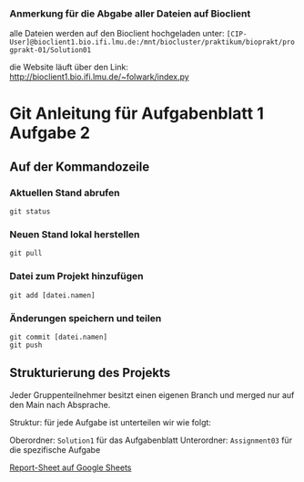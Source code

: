 ### Anmerkung für die Abgabe aller Dateien auf Bioclient 

alle Dateien werden auf den Bioclient hochgeladen unter:
`[CIP-User]@bioclient1.bio.ifi.lmu.de:/mnt/biocluster/praktikum/bioprakt/progprakt-01/Solution01
`

die Website läuft über den Link: 
http://bioclient1.bio.ifi.lmu.de/~folwark/index.py

# Git Anleitung für Aufgabenblatt 1 Aufgabe 2

## Auf der Kommandozeile 

### Aktuellen Stand abrufen
`git status`

### Neuen Stand lokal herstellen
`git pull`

### Datei zum Projekt hinzufügen
`git add [datei.namen]`

### Änderungen speichern und teilen
`git commit [datei.namen]`  
`git push`


## Strukturierung des Projekts

Jeder Gruppenteilnehmer besitzt einen eigenen Branch und merged nur auf den Main nach Absprache.

Struktur: für jede Aufgabe ist unterteilen wir wie folgt:

Oberordner: `Solution1` für das Aufgabenblatt 
Unterordner: `Assignment03` für die spezifische Aufgabe

[Report-Sheet auf Google Sheets](https://docs.google.com/spreadsheets/d/1yigjVhjtj-sfzRo1HCX5UQf4RRd1HSZT/edit)



